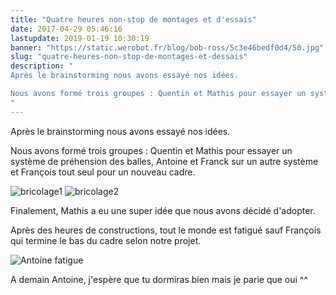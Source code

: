 ```yaml
---
title: "Quatre heures non-stop de montages et d'essais"
date: 2017-04-29 05:46:16
lastupdate: 2019-01-19 10:30:19
banner: "https://static.werobot.fr/blog/bob-ross/5c3e46bedf0d4/50.jpg"
slug: "quatre-heures-non-stop-de-montages-et-dessais"
description: " 
Après le brainstorming nous avons essayé nos idées.

Nous avons formé trois groupes : Quentin et Mathis pour essayer un système de préhension de
"
---
```

Après le brainstorming nous avons essayé nos idées.

Nous avons formé trois groupes : Quentin et Mathis pour essayer un système de préhension des balles, Antoine et Franck sur un autre système et François tout seul pour un nouveau cadre.

![bricolage1](https://static.werobot.fr/blog/bob-ross/5c3e46bedf0d4/50.jpg)
![bricolage2](https://static.werobot.fr/blog/bob-ross/5c3e46bfcd4d5/50.jpg)

Finalement, Mathis a eu une super idée que nous avons décidé d'adopter.

Après des heures de constructions, tout le monde est fatigué sauf François qui termine le bas du cadre selon notre projet.

![Antoine fatigue](https://static.werobot.fr/blog/bob-ross/5c3e46c033544/50.jpg)

A demain Antoine, j'espère que tu dormiras bien mais je parie que oui ^^
    